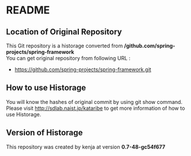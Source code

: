 # README
## Location of Original Repository
This Git repository is a historage converted from **/github.com/spring-projects/spring-framework**  
You can get original repository from following URL :

- https://github.com/spring-projects/spring-framework.git

## How to use Historage
You will know the hashes of original commit by using git show command.  
Please visit <http://sdlab.naist.jp/kataribe> to get more information of how to use Historage.

## Version of Historage
This repository was created by kenja at version **0.7-48-gc54f677**
